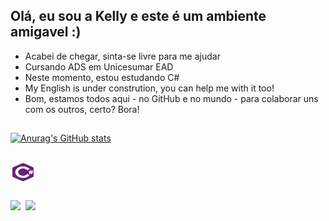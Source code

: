 ## Olá, eu sou a Kelly e este é um ambiente amigavel :) 

- Acabei de chegar, sinta-se livre para me ajudar
- Cursando ADS em Unicesumar EAD
- Neste momento, estou estudando C# 
- My English is under constrution, you can help me with it too!
- Bom, estamos todos aqui - no GitHub e no mundo - para colaborar uns com os outros, certo? Bora!

##

[![Anurag's GitHub stats](https://github-readme-stats.vercel.app/api?username=KelsyCosta&count_private=true.&show_icons=true&theme=synthwave)](https://github.com/anuraghazra/github-readme-stats)


<div style="display: inline_block"><br>
  <img align="center" alt="Kelsy-Csharp" height="30" width="40" src="https://raw.githubusercontent.com/devicons/devicon/master/icons/csharp/csharp-plain.svg">
  </div>
  
##

  <div>
    <a href="https://www.linkedin.com/in/kelly-costa-5105b8241/" target="_blank"><img src="https://img.shields.io/badge/-LinkedIn-%230077B5?style=for-the-badge&logo=linkedin&logoColor=white" target="_blank"></a>
    <img align="center">
     <a href = "mailto:contatokelsycosta88@gmail.com"><img src="https://img.shields.io/badge/Gmail-D14836?style=for-the-badge&logo=gmail&logoColor=white"></a>
  </div>
